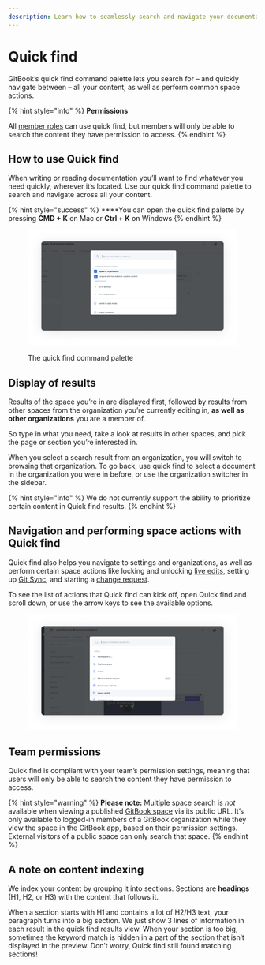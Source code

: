 ```yaml
---
description: Learn how to seamlessly search and navigate your documentation
---
```


# Quick find

GitBook’s quick find command palette lets you search for – and quickly navigate between – all your content, as well as perform common space actions.

{% hint style="info" %}
**Permissions**

All [member roles](../../account-management/member-management/roles.md) can use quick find, but members will only be able to search the content they have permission to access.‌
{% endhint %}

## How to use Quick find

When writing or reading documentation you’ll want to find whatever you need quickly, wherever it’s located. Use our quick find command palette to search and navigate across all your content.

{% hint style="success" %}
**​**You can open the quick find palette by pressing **CMD + K** on Mac or **Ctrl + K** on Windows
{% endhint %}

<div data-full-width="true">

<figure><img src="../../.gitbook/assets/Quick find.png" alt="Open Quick find palette, which you to type in command or search a specific term"><figcaption><p>The quick find command palette</p></figcaption></figure>

</div>

## Display of results <a href="#display-of-results" id="display-of-results"></a>

Results of the space you’re in are displayed first, followed by results from other spaces from the organization you’re currently editing in, **as well as other organizations** you are a member of.

So type in what you need, take a look at results in other spaces, and pick the page or section you’re interested in.

When you select a search result from an organization, you will switch to browsing that organization. To go back, use quick find to select a document in the organization you were in before, or use the organization switcher in the sidebar.

{% hint style="info" %}
We do not currently support the ability to prioritize certain content in Quick find results.
{% endhint %}

## Navigation and performing space actions with Quick find

Quick find also helps you navigate to settings and organizations, as well as perform certain space actions like locking and unlocking [live edits](../../collaboration/collaboration/live-edits.md), setting up [Git Sync](../../integrations/git-sync/), and starting a [change request](../../collaboration/collaboration/change-requests.md).

To see the list of actions that Quick find can kick off, open Quick find and scroll down, or use the arrow keys to see the available options.

<div data-full-width="true">

<figure><img src="../../.gitbook/assets/Actions with quick find.png" alt="Open Quick find palette scrolled down to navigation and actions options. The actions allow you to move spaces, lock and unlock edits and many more."><figcaption></figcaption></figure>

</div>

## ​Team permissions <a href="#team-permissions" id="team-permissions"></a>

Quick find is compliant with your team’s permission settings, meaning that users will only be able to search the content they have permission to access.‌

{% hint style="warning" %}
**Please note:** Multiple space search is _not_ available when viewing a published [GitBook space](../../content-creation/content-structure/what-is-a-space.md) via its public URL. It’s only available to logged-in members of a GitBook organization while they view the space in the GitBook app, based on their permission settings. External visitors of a public space can only search that space.
{% endhint %}

## ​A note on content indexing <a href="#indexation" id="indexation"></a>

We index your content by grouping it into sections. Sections are **headings** (H1, H2, or H3) with the content that follows it.

When a section starts with H1 and contains a lot of H2/H3 text, your paragraph turns into a big section. We just show 3 lines of information in each result in the quick find results view. When your section is too big, sometimes the keyword match is hidden in a part of the section that isn’t displayed in the preview. Don’t worry, Quick find still found matching sections!
